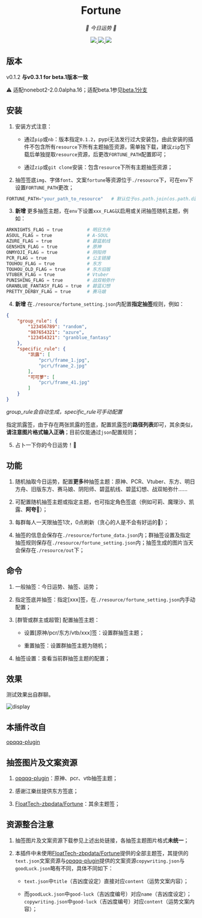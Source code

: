 <div align="center">

# Fortune

<!-- prettier-ignore-start -->
<!-- markdownlint-disable-next-line MD036 -->
_🙏 今日运势 🙏_
<!-- prettier-ignore-end -->

</div>
<p align="center">
  
  <a href="https://github.com/KafCoppelia/nonebot_plugin_fortune/blob/main/LICENSEE">
    <img src="https://img.shields.io/badge/license-MIT-informational">
  </a>
  
  <a href="https://github.com/nonebot/nonebot2">
    <img src="https://img.shields.io/badge/nonebot2-2.0.0alpha.16-green">
  </a>
  
  <a href="">
    <img src="https://img.shields.io/badge/release-v0.1.2-orange">
  </a>
  
</p>

</p>

## 版本

v0.1.2 **与v0.3.1 for beta.1版本一致**

⚠ 适配nonebot2-2.0.0alpha.16；适配beta.1参见[beta.1分支](https://github.com/KafCoppelia/nonebot_plugin_fortune/tree/beta.1)

## 安装

1. 安装方式注意：

    - 通过`pip`或`nb`：版本指定`0.1.2`，pypi无法发行过大安装包，由此安装的插件不包含所有`resource`下所有主题抽签资源，需单独下载，建议`zip`包下载后单独提取`resource`资源，后更改`FORTUNE_PATH`配置即可；
    
    - 通过`zip`或`git clone`安装：包含`resource`下所有主题抽签资源；

2. 抽签签底`img`、字体`font`、文案`fortune`等资源位于`./resource`下，可在`env`下设置`FORTUNE_PATH`更改；

```python
FORTUNE_PATH="your_path_to_resource"   # 默认位于os.path.join(os.path.dirname(__file__), "resource")，具体查看data_source.py
```

3. **新增** 更多抽签主题，在`env`下设置`xxx_FLAG`以启用或关闭抽签随机主题，例如：

```python
ARKNIGHTS_FLAG = true         # 明日方舟
ASOUL_FLAG = true             # A-SOUL
AZURE_FLAG = true             # 碧蓝航线
GENSHIN_FLAG = true           # 原神
ONMYOJI_FLAG = true           # 阴阳师
PCR_FLAG = true               # 公主链接
TOUHOU_FLAG = true            # 东方
TOUHOU_OLD_FLAG = true        # 东方旧版
VTUBER_FLAG = true            # Vtuber
PUNISHING_FLAG = true         # 战双帕弥什
GRANBLUE_FANTASY_FLAG = true  # 碧蓝幻想
PRETTY_DERBY_FLAG = true      # 赛马娘
```

4. **新增** 在`./resource/fortune_setting.json`内配置**指定抽签**规则，例如：

```json
{
    "group_rule": {
        "123456789": "random",
        "987654321": "azure",
        "123454321": "granblue_fantasy"
    },
    "specific_rule": {
        "凯露": [
            "pcr\/frame_1.jpg",
            "pcr\/frame_2.jpg"
        ],
        "可可萝": [
            "pcr\/frame_41.jpg"
        ]
    }
}
```

*group_rule会自动生成，specific_rule可手动配置*

指定凯露签，由于存在两张凯露的签底，配置凯露签的**路径列表**即可，其余类似，**请注意图片格式输入正确**；目前仅能通过`json`配置规则；

5. 占卜一下你的今日运势！🎉

## 功能

1. 随机抽取今日运势，配置**更多**种抽签主题：原神、PCR、Vtuber、东方、明日方舟、旧版东方、赛马娘、阴阳师、碧蓝航线、碧蓝幻想、战双帕弥什……

2. 可配置随机抽签主题或指定主题，也可指定角色签底（例如可莉、魔理沙、凯露、**阿夸**🥰）；

3. 每群每人一天限抽签1次，0点刷新（贪心的人是不会有好运的🤗）；

4. 抽签的信息会保存在`./resource/fortune_data.json`内；群抽签设置及指定抽签规则保存在`./resource/fortune_setting.json`内；抽签生成的图片当天会保存在`./resource/out`下；

## 命令

1. 一般抽签：今日运势、抽签、运势；

2. 指定签底并抽签：指定[xxx]签，在`./resource/fortune_setting.json`内手动配置；

3. [群管或群主或超管] 配置抽签主题：

    - 设置[原神/pcr/东方/vtb/xxx]签：设置群抽签主题；

    - 重置抽签：设置群抽签主题为随机；

4. 抽签设置：查看当前群抽签主题的配置；

## 效果

测试效果出自群聊。

![display](./display.jpg)

## 本插件改自

[opqqq-plugin](https://github.com/opq-osc/opqqq-plugin)

## 抽签图片及文案资源

1. [opqqq-plugin](https://github.com/opq-osc/opqqq-plugin)：原神、pcr、vtb抽签主题；

2. 感谢江樂丝提供东方签底；

3. [FloatTech-zbpdata/Fortune](https://github.com/FloatTech/zbpdata)：其余主题签；

## 资源整合注意

1. 抽签图片及文案资源下载参见上述出处链接，各抽签主题图片格式**未统一**；

2. 本插件中未使用[FloatTech-zbpdata/Fortune](https://github.com/FloatTech/zbpdata)提供的全部主题签，其提供的`text.json`文案资源与[opqqq-plugin](https://github.com/opq-osc/opqqq-plugin)提供的文案资源`copywriting.json`与`goodLuck.json`略有不同，具体不同如下：

	- `text.json`中`title`（吉凶度设定）直接对应`content`（运势文案内容）；

	- 而`goodLuck.json`中`good-luck`（吉凶度编号）对应`name`（吉凶度设定）；`copywriting.json`中`good-luck`（吉凶度编号）对应`content`（运势文案内容）；

